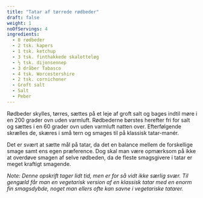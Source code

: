 ```yaml
---
title: "Tatar af tørrede rødbeder"
draft: false
weight: 1
noOfServings: 4
ingredients:
  - 8 rødbeder
  - 2 tsk. kapers
  - 1 tsk. ketchup
  - 3 tsk. finthakkede skalotteløg
  - ½ tsk. dijonsennep
  - 3 dråber Tabasco
  - 4 tsk. Worcestershire
  - 2 tsk. cornichoner
  - Groft salt
  - Salt
  - Peber
---
```


Rødbeder skylles, tørres, sættes på et leje af groft salt og bages
indtil møre i en 200 grader ovn uden varmluft. Rødbederne børstes
herefter fri for salt og sættes i en 60 grader ovn uden varmluft natten
over. Efterfølgende skrælles de, skæres i små tern og smages til på
klassisk tatar-manér.

Det er svært at sætte mål på tatar, da det en balance mellem de
forskellige smage samt ens egen præference. Dog skal man være opmærksom
på ikke at overdøve smagen af selve rødbeden, da de fleste smagsgivere i
tatar er meget kraftigt smagende.

*Note: Denne opskrift tager lidt tid, men er for så vidt ikke særlig
svær. Til gengæld får man en vegetarisk version af en klassisk tatar med
en enorm fin smagsdybde, noget man ellers ofte kan savne i vegetariske
tatarer.*

